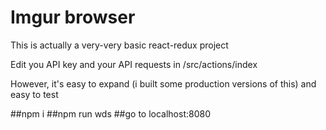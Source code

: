 # Imgur browser

This is actually a very-very basic react-redux project

Edit you API key and your API requests in /src/actions/index

However, it's easy to expand (i built some production versions of this) and easy to test

##npm i
##npm run wds
##go to localhost:8080
